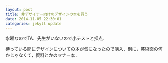 ```yaml
---
layout: post
title: 非デザイナー向けのデザインの本を買う
date: 2014-11-05 22:30:01
categories: jekyll update
---
```

水曜なのでTA．先生がいないので小テストと採点．

待っている間にデザインについての本が気になったので購入．別に，芸術面の何かじゃなくて，資料とかのマナー本．

